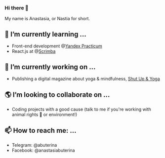 ### Hi there 👋

My name is Anastasia, or Nastia for short. 

## 🌱 I’m currently learning ...

- Front-end development @[Yandex Practicum](https://practicum.com/)
- React.js at @[Scrimba](https://scrimba.com/)

## 🔭 I’m currently working on ...

- Publishing a digital magazine about yoga & mindfulness, [Shut Up & Yoga](https://shutupandyoga.com/)

## 🌎 I’m looking to collaborate on ...

- Coding projects with a good cause (talk to me if you're working with animal rights 🐷 or environment!)

## 📫 How to reach me: ...

- Telegram: @abuterina
- Facebook: @anastasiabuterina


<!--
**buterina/buterina** is a ✨ _special_ ✨ repository because its `README.md` (this file) appears on your GitHub profile.

Here are some ideas to get you started:

- 
- 🤔 I’m looking for help with ...
- 💬 Ask me about ...
- 😄 Pronouns: ...
- ⚡ Fun fact: ...
-->

